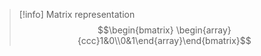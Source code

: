 > [!info] Matrix representation
> $$\begin{bmatrix} \begin{array}{ccc}1&0\\0&1\end{array}\end{bmatrix}$$


